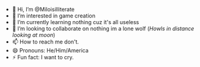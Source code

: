 - 👋 Hi, I’m @Miloisilliterate
- 👀 I’m interested in game creation
- 🌱 I’m currently learning nothing cuz it's all useless
- 💞️ I’m looking to collaborate on nothing im a lone wolf (*Howls in distance looking at moon*)
- 📫 How to reach me don't.
- 😄 Pronouns: He/Him/America
- ⚡ Fun fact: I want to cry.

<!---
Miloisilliterate/Miloisilliterate is a ✨ special ✨ repository because its `README.md` (this file) appears on your GitHub profile.
You can click the Preview link to take a look at your changes.
--->
